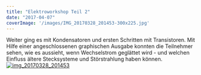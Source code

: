 ```yaml
---
title: "Elektroworkshop Teil 2"
date: "2017-04-07"
coverImage: '/images/IMG_20170328_201453-300x225.jpg'
---
```


Weiter ging es mit Kondensatoren und ersten Schritten mit Transistoren. Mit Hilfe einer angeschlossenen graphischen Ausgabe konnten die Teilnehmer sehen, wie es aussieht, wenn Wechselstrom geglättet wird - und welchen Einfluss ältere Stecksysteme und Störstrahlung haben können. [![img_20170328_201453](../images/IMG_20170328_201453-300x225.jpg)](https://hackzogtum-coburg.de/wp-content/uploads/2017/04/IMG_20170328_201453.jpg)
